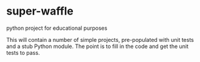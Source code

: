 # super-waffle
python project for educational purposes

This will contain a number of simple projects, pre-populated with unit tests and a stub Python module. The point is to fill in the code and get the unit tests to pass.
